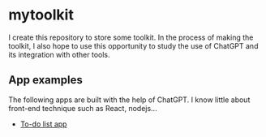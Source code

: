 # mytoolkit

I create this repository to store some toolkit. In the process of making the
toolkit, I also hope to use this opportunity to study the use of ChatGPT and its
integration with other tools.

## App examples
The following apps are built with the help of ChatGPT. I know little about
front-end technique such as React, nodejs...
- [To-do list app](apps/todoapp)
